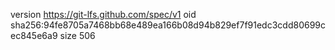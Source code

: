 version https://git-lfs.github.com/spec/v1
oid sha256:94fe8705a7468bb68e489ea166b08d94b829ef7f91edc3cdd80699cec845e6a9
size 506
